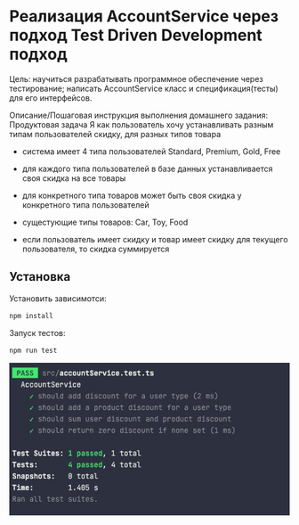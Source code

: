 # Реализация AccountService через подход Test Driven Development подход

Цель:
научиться разрабатывать программное обеспечение через тестирование;
написать AccountService класс и спецификация(тесты) для его интерфейсов.


Описание/Пошаговая инструкция выполнения домашнего задания:
Продуктовая задача
Я как пользователь хочу устанавливать разным типам пользователей скидку, для разных типов товара

- система имеет 4 типа пользователей Standard, Premium, Gold, Free

- для каждого типа пользователей в базе данных устанавливается своя скидка на все товары

- для конкретного типа товаров может быть своя скидка у конкретного типа пользователей

- сущестующие типы товаров: Car, Toy, Food

- если пользователь имеет скидку и товар имеет скидку для текущего пользователя, то скидка суммируется


## Установка

Установить зависимотси:

```sh
npm install
```

Запуск тестов:

```sh
npm run test
```

![](https://github.com/rddeveloper2019/publicfiles/blob/main/gendiff%20images/2024-09-09_20-08.jpg?raw=true)